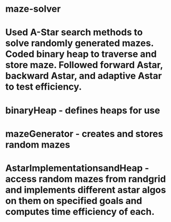 # maze-solver

# Used A-Star search methods to solve randomly generated mazes. Coded binary heap to traverse and store maze. Followed forward Astar, backward Astar, and adaptive Astar to test efficiency. 

# binaryHeap - defines heaps for use 
# mazeGenerator - creates and stores random mazes
# AstarImplementationsandHeap - access random mazes from randgrid and implements different astar algos on them on specified goals and computes time efficiency of each. 
